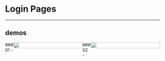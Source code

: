 # Login Pages
___

## demos


<div style="display:flex;">
  ### 01 - 
  <img src="https://github.com/alisharifyy/Html-Page/blob/main/Login-Pages/01-Twitter-Login/img/twitter.png" width="100%">   
  ### 02 -
  <img src="https://github.com/alisharifyy/Html-Page/blob/main/Login-Pages/02-login-Profile/img/login.png") width="100%">   
</div>
